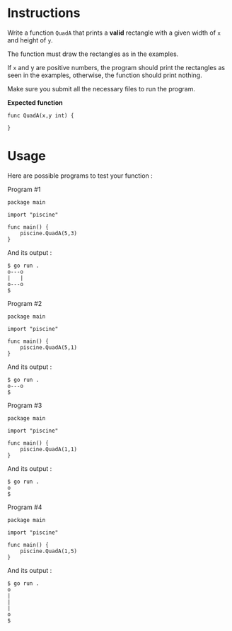 #   Instructions

Write a function ```QuadA``` that prints a **valid** rectangle with a given width of ```x``` and height of ```y```.

The function must draw the rectangles as in the examples.

If ```x``` and y are positive numbers, the program should print the rectangles as seen in the examples, otherwise, the function should print nothing.

Make sure you submit all the necessary files to run the program.

**Expected function**
```
func QuadA(x,y int) {

}
```
#   Usage

Here are possible programs to test your function :

Program #1
```
package main

import "piscine"

func main() {
	piscine.QuadA(5,3)
}
```
And its output :
```
$ go run .
o---o
|   |
o---o
$
```
Program #2
```
package main

import "piscine"

func main() {
	piscine.QuadA(5,1)
}
```
And its output :
```
$ go run .
o---o
$
```
Program #3
```
package main

import "piscine"

func main() {
	piscine.QuadA(1,1)
}
```
And its output :
```
$ go run .
o
$
```
Program #4
```
package main

import "piscine"

func main() {
	piscine.QuadA(1,5)
}
```
And its output :
```
$ go run .
o
|
|
|
o
$
```